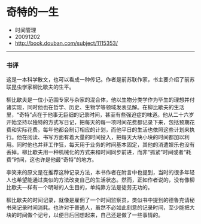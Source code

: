 # 奇特的一生

* 时间管理
* 20091202
* http://book.douban.com/subject/1115353/

---

### 书评

这是一本科学散文，也可以看成一种传记。作者是前苏联作家，书主要介绍了前苏联昆虫学家柳比歇夫的生平。

柳比歇夫是一位小范围专家与杂家的混合体，他以生物分类学作为毕生的理想并付诸实现，同时他也在哲学、历史、生物学等领域发表见解。在柳比歇夫的生活里，“奇特”点在于他事无巨细的记录时间，甚至有些强迫症的味道。他从二十六岁开始坚持以独特的方式写日记，把每天的每一项时间花费都记录下来，包括预期花费和实际花费。每年他都会制订相应的计划，而他平日的生活也依照这些计划来执行。他在阅读、书写方面有着大量的时间投入，把每天大块小块的时间都加以利用。同时他也并非工作狂，每天用于业务的时间基本固定，其他的消遣娱乐也没有丢掉。柳比歇夫用一种机械化的方式来和时间同步前进，而非“抓紧”时间或者“耗费”时间，这也许是他最“奇特”的地方。

李笑来的原文是在推荐这种记录方法，本书作者在附言中也提到，当时的很多年轻人也希望能通过类似的方法改变自己的生活状态。然而，正如作者说的，没有像柳比歇夫一样有一个明晰的人生目的，单纯靠方法是徒劳无功的。

柳比歇夫的时间记录，就像是雇佣了一个时间监察员，类似书中提到的德鲁克请秘书来记录时间消耗。也许对于普通人，虽然不必如此刻意的记录时间，至少能把大块的时间做个记号，以便日后回想起来，自己还是做了一些事情的。